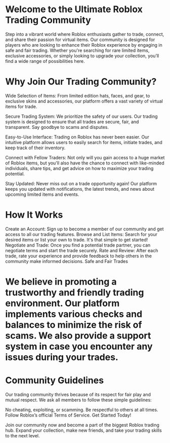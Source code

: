 # Welcome to the Ultimate Roblox Trading Community

Step into a vibrant world where Roblox enthusiasts gather to trade, connect, and share their passion for virtual items. Our community is designed for players who are looking to enhance their Roblox experience by engaging in safe and fair trading. Whether you're searching for rare limited items, exclusive accessories, or simply looking to upgrade your collection, you’ll find a wide range of possibilities here.

# Why Join Our Trading Community?

Wide Selection of Items: From limited edition hats, faces, and gear, to exclusive skins and accessories, our platform offers a vast variety of virtual items for trade.

Secure Trading System: We prioritize the safety of our users. Our trading system is designed to ensure that all trades are secure, fair, and transparent. Say goodbye to scams and disputes.

Easy-to-Use Interface: Trading on Roblox has never been easier. Our intuitive platform allows users to easily search for items, initiate trades, and keep track of their inventory.

Connect with Fellow Traders: Not only will you gain access to a huge market of Roblox items, but you'll also have the chance to connect with like-minded individuals, share tips, and get advice on how to maximize your trading potential.

Stay Updated: Never miss out on a trade opportunity again! Our platform keeps you updated with notifications, the latest trends, and news about upcoming limited items and events.

# How It Works

Create an Account: Sign up to become a member of our community and get access to all our trading features.
Browse and List Items: Search for your desired items or list your own to trade. It's that simple to get started!
Negotiate and Trade: Once you find a potential trade partner, you can negotiate terms and start the trade securely.
Rate and Review: After each trade, rate your experience and provide feedback to help others in the community make informed decisions.
Safe and Fair Trades

# We believe in promoting a trustworthy and friendly trading environment. Our platform implements various checks and balances to minimize the risk of scams. We also provide a support system in case you encounter any issues during your trades.

# Community Guidelines

Our trading community thrives because of its respect for fair play and mutual respect. We ask all members to follow these simple guidelines:

No cheating, exploiting, or scamming.
Be respectful to others at all times.
Follow Roblox’s official Terms of Service.
Get Started Today!

Join our community now and become a part of the biggest Roblox trading hub. Expand your collection, make new friends, and take your trading skills to the next level.

